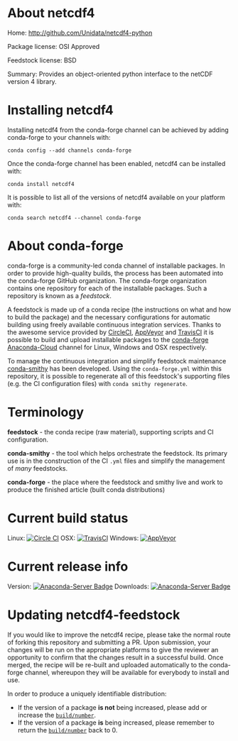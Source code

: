 About netcdf4
=============

Home: http://github.com/Unidata/netcdf4-python

Package license: OSI Approved

Feedstock license: BSD

Summary: Provides an object-oriented python interface to the netCDF version 4 library.



Installing netcdf4
==================

Installing netcdf4 from the conda-forge channel can be achieved by adding conda-forge to your channels with:

```
conda config --add channels conda-forge
```

Once the conda-forge channel has been enabled, netcdf4 can be installed with:

```
conda install netcdf4
```

It is possible to list all of the versions of netcdf4 available on your platform with:

```
conda search netcdf4 --channel conda-forge
```


About conda-forge
=================

conda-forge is a community-led conda channel of installable packages.
In order to provide high-quality builds, the process has been automated into the
conda-forge GitHub organization. The conda-forge organization contains one repository 
for each of the installable packages. Such a repository is known as a *feedstock*.

A feedstock is made up of a conda recipe (the instructions on what and how to build
the package) and the necessary configurations for automatic building using freely
available continuous integration services. Thanks to the awesome service provided by
[CircleCI](https://circleci.com/), [AppVeyor](http://www.appveyor.com/)
and [TravisCI](https://travis-ci.org/) it is possible to build and upload installable
packages to the [conda-forge](https://anaconda.org/conda-forge)
[Anaconda-Cloud](http://docs.anaconda.org/) channel for Linux, Windows and OSX respectively.

To manage the continuous integration and simplify feedstock maintenance
[conda-smithy](http://github.com/conda-forge/conda-smithy) has been developed.
Using the ``conda-forge.yml`` within this repository, it is possible to regenerate all of
this feedstock's supporting files (e.g. the CI configuration files) with ``conda smithy regenerate``.


Terminology
===========

**feedstock** - the conda recipe (raw material), supporting scripts and CI configuration.

**conda-smithy** - the tool which helps orchestrate the feedstock.
                   Its primary use is in the construction of the CI ``.yml`` files
                   and simplify the management of *many* feedstocks.

**conda-forge** - the place where the feedstock and smithy live and work to
                  produce the finished article (built conda distributions)

Current build status
====================
Linux: [![Circle CI](https://circleci.com/gh/conda-forge/netcdf4-feedstock.svg?style=svg)](https://circleci.com/gh/conda-forge/netcdf4-feedstock)
OSX: [![TravisCI](https://travis-ci.org/conda-forge/netcdf4-feedstock.svg?branch=master)](https://travis-ci.org/conda-forge/netcdf4-feedstock) 
Windows: [![AppVeyor](https://ci.appveyor.com/api/projects/status/github/conda-forge/netcdf4-feedstock?svg=True)](https://ci.appveyor.com/project/conda-forge/netcdf4-feedstock/branch/master)

Current release info
====================
Version: [![Anaconda-Server Badge](https://anaconda.org/conda-forge/netcdf4/badges/version.svg)](https://anaconda.org/conda-forge/netcdf4)
Downloads: [![Anaconda-Server Badge](https://anaconda.org/conda-forge/netcdf4/badges/downloads.svg)](https://anaconda.org/conda-forge/netcdf4)


Updating netcdf4-feedstock
==========================

If you would like to improve the netcdf4 recipe, please take the normal
route of forking this repository and submitting a PR. Upon submission, your changes will
be run on the appropriate platforms to give the reviewer an opportunity to confirm that the
changes result in a successful build. Once merged, the recipe will be re-built and uploaded
automatically to the conda-forge channel, whereupon they will be available for everybody to
install and use.

In order to produce a uniquely identifiable distribution:
 * If the version of a package **is not** being increased, please add or increase
   the [``build/number``](http://conda.pydata.org/docs/building/meta-yaml.html#build-number-and-string). 
 * If the version of a package **is** being increased, please remember to return
   the [``build/number``](http://conda.pydata.org/docs/building/meta-yaml.html#build-number-and-string)
   back to 0.
